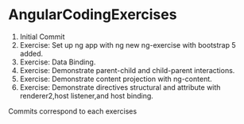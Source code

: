 # AngularCodingExercises
1) Initial Commit
2) Exercise: Set up ng app with ng new ng-exercise with bootstrap 5 added.
3) Exercise: Data Binding.
4) Exercise: Demonstrate parent-child and child-parent interactions.
5) Exercise: Demonstrate content projection with ng-content.
6) Exercise: Demonstrate directives structural and attribute with renderer2,host listener,and host binding.

Commits correspond to each exercises
